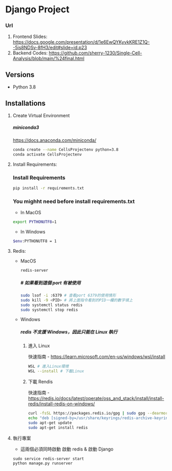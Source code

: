 # Django Project

### Url

1. Frontend Slides: https://docs.google.com/presentation/d/1e6EwQYKyvkKRE1Z1Q--5is8NDSv-8fH3/edit#slide=id.p23
2. Backend Codes: https://github.com/sherry-1230/Single-Cell-Analysis/blob/main/%24final.html

## Versions

- Python 3.8

## Installations

1. Create Virtual Environment
   ##### miniconda3
   https://docs.anaconda.com/miniconda/

   ```sh
   conda create --name CellsProjectenv python=3.8
   conda activate CellsProjectenv
   ```

2. Install Requirements:

   ### Install Requirements

   ```sh
   pip install -r requirements.txt
   ```

   ### You mighht need before install requirements.txt

   - In MacOS

   ```sh
   export PYTHONUTF8=1
   ```

   - In Windows

   ```sh
   $env:PYTHONUTF8 = 1
   ```

3. Redis:

   - MacOS

     ```sh
     redis-server
     ```

     ##### # 如果看到這個 port 有被使用

     ```sh
     sudo lsof -i :6379 # 查看port 6379的使用情形
     sudo kill -9 <PID> # 將上面指令看到的PID一欄的數字填上
     sudo systemctl status redis
     sudo systemctl stop redis
     ```

   - Windows

     ##### redis 不支援 Windows，因此只能在 Linux 執行

     1. 進入 Linux

        快速指南 - https://learn.microsoft.com/en-us/windows/wsl/install

        ```sh
        WSL # 進入Linux環境
        WSL --install # 下載Linux
        ```

     2. 下載 Rendis

        快速指南 - https://redis.io/docs/latest/operate/oss_and_stack/install/install-redis/install-redis-on-windows/

        ```sh
        curl -fsSL https://packages.redis.io/gpg | sudo gpg --dearmor -o /usr/share/keyrings/redis-archive-keyring.gpg
        echo "deb [signed-by=/usr/share/keyrings/redis-archive-keyring.gpg] https://packages.redis.io/deb $(lsb_release -cs) main" | sudo tee /etc/apt/sources.list.d/redis.list
        sudo apt-get update
        sudo apt-get install redis
        ```

4. 執行專案

   - 這兩個必須同時啟動
     啟動 redis & 啟動 Django

   ```
   sudo service redis-server start
   python manage.py runserver
   ```
